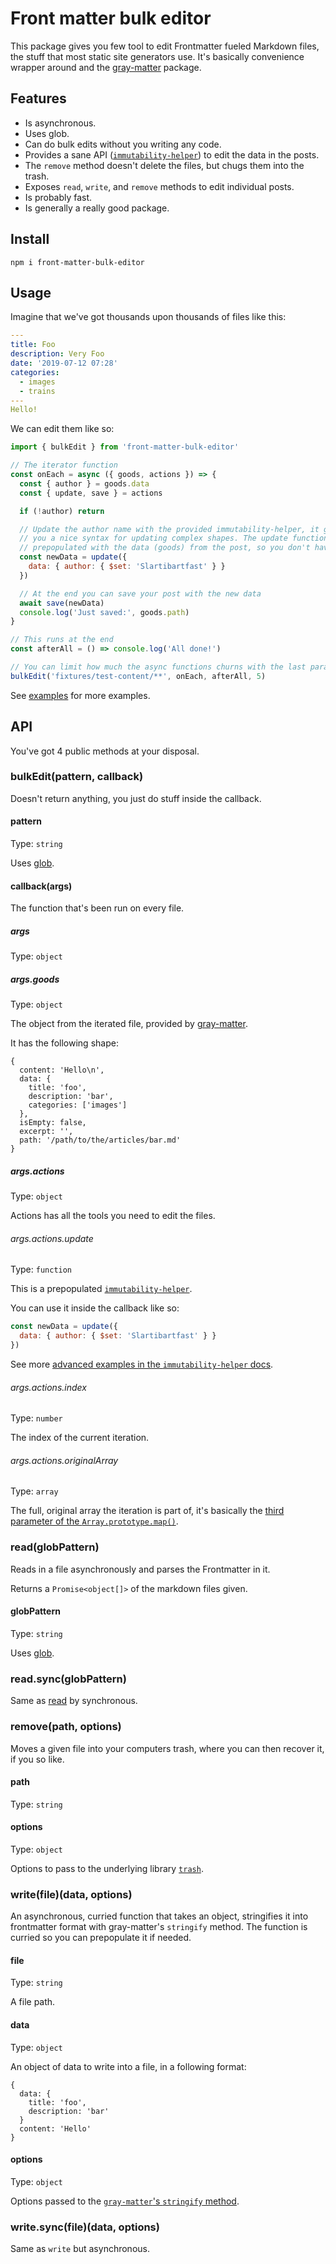 # Front matter bulk editor

This package gives you few tool to edit Frontmatter fueled Markdown files, the stuff that most static site generators use. It's basically convenience wrapper around and the [gray-matter](https://www.npmjs.com/package/gray-matter) package.

## Features

- Is asynchronous.
- Uses glob.
- Can do bulk edits without you writing any code.
- Provides a sane API ([`immutability-helper`](https://github.com/kolodny/immutability-helper#update)) to edit the data in the posts.
- The `remove` method doesn't delete the files, but chugs them into the trash.
- Exposes `read`, `write`, and `remove` methods to edit individual posts.
- Is probably fast.
- Is generally a really good package.

## Install

```
npm i front-matter-bulk-editor
```

## Usage

Imagine that we've got thousands upon thousands of files like this:

```yaml
---
title: Foo
description: Very Foo
date: '2019-07-12 07:28'
categories:
  - images
  - trains
---
Hello!
```

We can edit them like so:

```js
import { bulkEdit } from 'front-matter-bulk-editor'

// The iterator function
const onEach = async ({ goods, actions }) => {
  const { author } = goods.data
  const { update, save } = actions

  if (!author) return

  // Update the author name with the provided immutability-helper, it gives
  // you a nice syntax for updating complex shapes. The update function is
  // prepopulated with the data (goods) from the post, so you don't have to.
  const newData = update({
    data: { author: { $set: 'Slartibartfast' } }
  })

  // At the end you can save your post with the new data
  await save(newData)
  console.log('Just saved:', goods.path)
}

// This runs at the end
const afterAll = () => console.log('All done!')

// You can limit how much the async functions churns with the last param
bulkEdit('fixtures/test-content/**', onEach, afterAll, 5)
```

See [examples](./examples) for more examples.

## API

You've got 4 public methods at your disposal.

### bulkEdit(pattern, callback)

Doesn't return anything, you just do stuff inside the callback.

#### pattern

Type: `string`

Uses [glob](https://www.npmjs.com/package/glob).

#### callback(args)

The function that's been run on every file.

##### args

Type: `object`

##### args.goods

Type: `object`

The object from the iterated file, provided by [gray-matter](https://www.npmjs.com/package/gray-matter).

It has the following shape:

```
{
  content: 'Hello\n',
  data: {
    title: 'foo',
    description: 'bar',
    categories: ['images']
  },
  isEmpty: false,
  excerpt: '',
  path: '/path/to/the/articles/bar.md'
}
```

##### args.actions

Type: `object`

Actions has all the tools you need to edit the files.

###### args.actions.update

Type: `function`

This is a prepopulated [`immutability-helper`](https://github.com/kolodny/immutability-helper#update).

You can use it inside the callback like so:

```js
const newData = update({
  data: { author: { $set: 'Slartibartfast' } }
})
```

See more [advanced examples in the `immutability-helper` docs](https://github.com/kolodny/immutability-helper#update).

###### args.actions.index

Type: `number`

The index of the current iteration.

###### args.actions.originalArray

Type: `array`

The full, original array the iteration is part of, it's basically the [third parameter of the `Array.prototype.map()`](https://developer.mozilla.org/en-US/docs/Web/JavaScript/Reference/Global_Objects/Array/map).

### read(globPattern)

Reads in a file asynchronously and parses the Frontmatter in it.

Returns a `Promise<object[]>` of the markdown files given.

#### globPattern

Type: `string`

Uses [glob](https://www.npmjs.com/package/glob).

### read.sync(globPattern)

Same as [read](##readpattern) by synchronous.

### remove(path, options)

Moves a given file into your computers trash, where you can then recover it, if you so like.

#### path

Type: `string`

#### options

Type: `object`

Options to pass to the underlying library [`trash`](https://www.npmjs.com/package/trash).

### write(file)(data, options)

An asynchronous, curried function that takes an object, stringifies it into frontmatter format with gray-matter's `stringify` method. The function is curried so you can prepopulate it if needed.

#### file

Type: `string`

A file path.

#### data

Type: `object`

An object of data to write into a file, in a following format:

```
{
  data: {
    title: 'foo',
    description: 'bar'
  }
  content: 'Hello'
}
```

#### options

Type: `object`

Options passed to the [`gray-matter`'s `stringify` method](https://www.npmjs.com/package/gray-matter#stringify).

### write.sync(file)(data, options)

Same as `write` but asynchronous.
